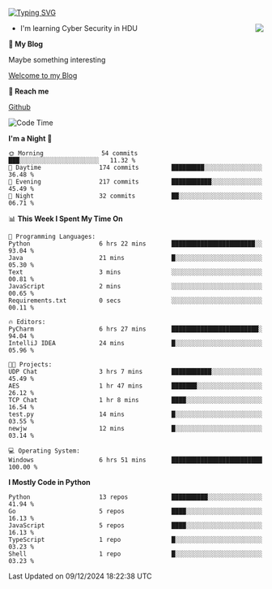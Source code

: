 [![Typing SVG](https://readme-typing-svg.herokuapp.com?font=Fira+Code&pause=1000&random=false&width=450&height=60&lines=Hello+%F0%9F%91%8B%F0%9F%8F%BB;I'm+JBNRZ)](https://git.io/typing-svg)

<a href="#">
  <img align="right" src="https://github-readme-stats.vercel.app/api?username=JBNRZ&show_icons=true&bg_color=15,f2f7fd,E0EAFC" />
</a>

- I'm learning Cyber Security in HDU

 **🌱 My Blog**

Maybe something interesting

[Welcome to my Blog](https://jbnrz.com.cn/)

 **💬 Reach me** 

[Github](https://github.com/JBNRZ)


<!--START_SECTION:waka-->
![Code Time](http://img.shields.io/badge/Code%20Time-771%20hrs%2037%20mins-blue)

**I'm a Night 🦉** 

```text
🌞 Morning                54 commits          ███░░░░░░░░░░░░░░░░░░░░░░   11.32 % 
🌆 Daytime                174 commits         █████████░░░░░░░░░░░░░░░░   36.48 % 
🌃 Evening                217 commits         ███████████░░░░░░░░░░░░░░   45.49 % 
🌙 Night                  32 commits          ██░░░░░░░░░░░░░░░░░░░░░░░   06.71 % 
```


📊 **This Week I Spent My Time On** 

```text
💬 Programming Languages: 
Python                   6 hrs 22 mins       ███████████████████████░░   93.04 % 
Java                     21 mins             █░░░░░░░░░░░░░░░░░░░░░░░░   05.30 % 
Text                     3 mins              ░░░░░░░░░░░░░░░░░░░░░░░░░   00.81 % 
JavaScript               2 mins              ░░░░░░░░░░░░░░░░░░░░░░░░░   00.65 % 
Requirements.txt         0 secs              ░░░░░░░░░░░░░░░░░░░░░░░░░   00.11 % 

🔥 Editors: 
PyCharm                  6 hrs 27 mins       ████████████████████████░   94.04 % 
IntelliJ IDEA            24 mins             █░░░░░░░░░░░░░░░░░░░░░░░░   05.96 % 

🐱‍💻 Projects: 
UDP Chat                 3 hrs 7 mins        ███████████░░░░░░░░░░░░░░   45.49 % 
AES                      1 hr 47 mins        ███████░░░░░░░░░░░░░░░░░░   26.12 % 
TCP Chat                 1 hr 8 mins         ████░░░░░░░░░░░░░░░░░░░░░   16.54 % 
test.py                  14 mins             █░░░░░░░░░░░░░░░░░░░░░░░░   03.55 % 
newjw                    12 mins             █░░░░░░░░░░░░░░░░░░░░░░░░   03.14 % 

💻 Operating System: 
Windows                  6 hrs 51 mins       █████████████████████████   100.00 % 
```

**I Mostly Code in Python** 

```text
Python                   13 repos            ██████████░░░░░░░░░░░░░░░   41.94 % 
Go                       5 repos             ████░░░░░░░░░░░░░░░░░░░░░   16.13 % 
JavaScript               5 repos             ████░░░░░░░░░░░░░░░░░░░░░   16.13 % 
TypeScript               1 repo              █░░░░░░░░░░░░░░░░░░░░░░░░   03.23 % 
Shell                    1 repo              █░░░░░░░░░░░░░░░░░░░░░░░░   03.23 % 
```




 Last Updated on 09/12/2024 18:22:38 UTC
<!--END_SECTION:waka-->
